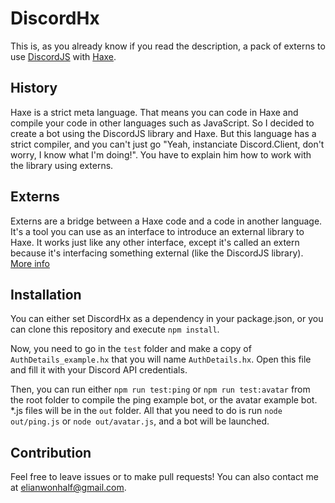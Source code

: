 # DiscordHx

This is, as you already know if you read the description, a pack of externs to use [DiscordJS](https://github.com/hydrabolt/discord.js) with [Haxe](http://haxe.org/).

## History
Haxe is a strict meta language. That means you can code in Haxe and compile your code in other languages such as JavaScript. So I decided to create a bot using the DiscordJS library and Haxe. But this language has a strict compiler, and you can't just go "Yeah, instanciate Discord.Client, don't worry, I know what I'm doing!". You have to explain him how to work with the library using externs.

## Externs
Externs are a bridge between a Haxe code and a code in another language. It's a tool you can use as an interface to introduce an external library to Haxe. It works just like any other interface, except it's called an extern because it's interfacing something external (like the DiscordJS library). [More info](https://haxe.org/manual/lf-externs.html)

## Installation
You can either set DiscordHx as a dependency in your package.json, or you can clone this repository and execute `npm install`.

Now, you need to go in the `test` folder and make a copy of `AuthDetails_example.hx` that you will name `AuthDetails.hx`. Open this file and fill it with your Discord API credentials.

Then, you can run either `npm run test:ping` or `npm run test:avatar` from the root folder to compile the ping example bot, or the avatar example bot. *.js files will be in the `out` folder. All that you need to do is run `node out/ping.js` or `node out/avatar.js`, and a bot will be launched.

## Contribution
Feel free to leave issues or to make pull requests! You can also contact me at elianwonhalf@gmail.com.